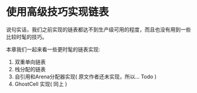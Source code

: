 # 使用高级技巧实现链表

说句实话，我们之前实现的链表都达不到生产级可用的程度，而且也没有用到一些比较时髦的技巧。

本章我们一起来看一些更时髦的链表实现:

1. 双重单向链表
2. 栈分配的链表
3. 自引用和Arena分配器实现( 原文作者还未实现，所以... Todo )
4. GhostCell 实现( 同上 )

